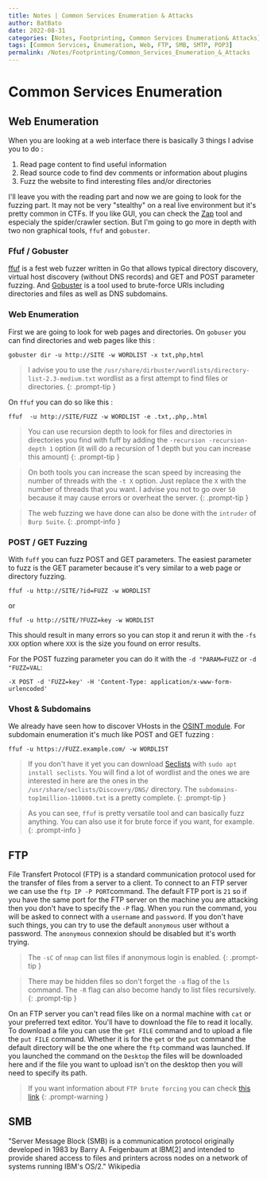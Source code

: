 ```yaml
---
title: Notes | Common Services Enumeration & Attacks
author: BatBato
date: 2022-08-31
categories: [Notes, Footprinting, Common Services Enumeration& Attacks]
tags: [Common Services, Enumeration, Web, FTP, SMB, SMTP, POP3]
permalink: /Notes/Footprinting/Common_Services_Enumeration_&_Attacks
---
```


# Common Services Enumeration

## Web Enumeration

When you are looking at a web interface there is basically 3 things I advise you to do :
1. Read page content to find useful information
2. Read source code to find dev comments or information about plugins
3. Fuzz the website to find interesting files and/or directories

I'll leave you with the reading part and now we are going to look for the fuzzing part. It may not be very "stealthy" on a real live environment but it's pretty common in CTFs. If you like GUI, you can check the [Zap](https://www.zaproxy.org/docs/desktop/start/features/spider/) tool and especialy the spider/crawler section. But I'm going to go more in depth with two non graphical tools, ```ffuf``` and ```gobuster```.

### Ffuf / Gobuster

[ffuf](https://www.kali.org/tools/ffuf/) is a fest web fuzzer written in Go that allows typical directory discovery, virtual host discovery (without DNS records) and GET and POST parameter fuzzing. And [Gobuster](https://www.kali.org/tools/gobuster/) is a tool used to brute-force URIs including directories and files as well as DNS subdomains.

### Web Enumeration

First we are going to look for web pages and directories.
On ```gobuser``` you can find directories and web pages like this :

```console
gobuster dir -u http://SITE -w WORDLIST -x txt,php,html
```
> I advise you to use the ```/usr/share/dirbuster/wordlists/directory-list-2.3-medium.txt``` wordlist as a first attempt to find files or directories.
{: .prompt-tip }

On ```ffuf``` you can do so like this :

```console
ffuf  -u http://SITE/FUZZ -w WORDLIST -e .txt,.php,.html
```

> You can use recursion depth to look for files and directories in directories you find with fuff by adding the ```-recursion -recursion-depth 1``` option (it will do a recursion of 1 depth but you can increase this amount)
{: .prompt-tip }

> On both tools you can increase the scan speed by increasing the number of threads with the ```-t X``` option. Just replace the ```X``` with the number of threads that you want. I advise you not to go over ```50``` because it may cause errors or overheat the server.
{: .prompt-tip }

> The web fuzzing we have done can also be done with the ```intruder``` of ```Burp Suite```.
{: .prompt-info }

### POST / GET Fuzzing

With ```fuff``` you can fuzz POST and GET parameters. The easiest parameter to fuzz is the GET parameter because it's very similar to a web page or directory fuzzing.

```console
ffuf -u http://SITE/?id=FUZZ -w WORDLIST 
```

or

```console
ffuf -u http://SITE/?FUZZ=key -w WORDLIST 
```

This should result in many errors so you can stop it and rerun it with the ```-fs XXX``` option where ```XXX``` is the size you found on error results.

For the POST fuzzing parameter you can do it with the ```-d "PARAM=FUZZ``` or ```-d "FUZZ=VAL```:

```console
-X POST -d 'FUZZ=key' -H 'Content-Type: application/x-www-form-urlencoded'
```

### Vhost & Subdomains

We already have seen how to discover VHosts in the [OSINT module](https://nouman404.github.io/Notes/Footprinting/OSINT#virtual-hosts-discovery). For subdomain enumeration it's much like POST and GET fuzzing :

```console 
ffuf -u https://FUZZ.example.com/ -w WORDLIST
```


>  If you don't have it yet you can download [Seclists](https://www.kali.org/tools/seclists/) with ```sudo apt install seclists```. You will find a lot of wordlist and the ones we are interested in here are the ones in the ```/usr/share/seclists/Discovery/DNS/``` directory. The ```subdomains-top1million-110000.txt``` is a pretty complete.
{: .prompt-tip }

> As you can see, ```ffuf``` is pretty versatile tool and can basically fuzz anything. You can also use it for brute force if you want, for example.
{: .prompt-info }

## FTP

File Transfert Protocol (FTP) is a standard communication protocol used for the transfer of files from a server to a client. To connect to an FTP server we can use the ```ftp IP -P PORT```command. The default FTP port is ```21``` so if you have the same port for the FTP server on the machine you are attacking then you don't have to specify the ```-P``` flag. When you run the command, you will be asked to connect with a ```username``` and ```password```. If you don't have such things, you can try to use the default ```anonymous``` user without a password. The ```anonymous``` connexion should be disabled but it's worth trying.

> The ```-sC``` of ```nmap``` can list files if anonymous login is enabled.
{: .prompt-tip }

> There may be hidden files so don't forget the ```-a``` flag of the ```ls``` command. The ```-R``` flag can also become handy to list files recursively.
{: .prompt-tip }

On an FTP server you can't read files like on a normal machine with ```cat``` or your preferred text editor. You'll have to download the file to read it locally. To download a file you can use the ```get FILE``` command and to upload a file the ```put FILE``` command. Whether it is for the ```get``` or the ```put``` command the default directory will be the one where the ```ftp``` command was launched. If you launched the command on the ```Desktop``` the files will be downloaded here and if the file you want to upload isn't on the desktop then you will need to specify its path.

> If you want information about ```FTP brute forcing``` you can check [this link](https://nouman404.github.io/Notes/Brute_Force/Brute_Force) 
{: .prompt-warning }

## SMB

"Server Message Block (SMB) is a communication protocol originally developed in 1983 by Barry A. Feigenbaum at IBM[2] and intended to provide shared access to files and printers across nodes on a network of systems running IBM's OS/2." Wikipedia


